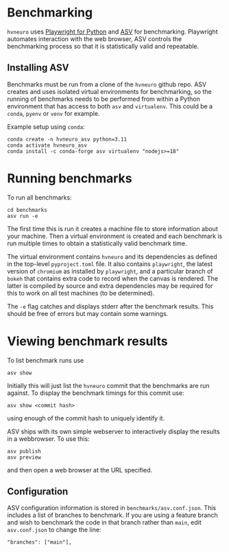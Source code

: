 # Benchmarking

`hvneuro` uses [Playwright for Python](https://playwright.dev/python/docs/intro) and [ASV](https://asv.readthedocs.io) for benchmarking. Playwright automates interaction with the web browser, ASV controls the benchmarking process so that it is statistically valid and repeatable.

## Installing ASV

Benchmarks must be run from a clone of the `hvneuro` github repo. ASV creates and uses isolated virtual environments for benchmarking, so the running of benchmarks needs to be performed from within a Python environment that has access to both `asv` and `virtualenv`. This could be a `conda`, `pyenv` or `venv` for example.

Example setup using `conda`:
```
conda create -n hvneuro_asv python=3.11
conda activate hvneuro_asv
conda install -c conda-forge asv virtualenv "nodejs>=18"
```

# Running benchmarks

To run all benchmarks:
```
cd benchmarks
asv run -e
```

The first time this is run it creates a machine file to store information about your machine.  Then a virtual environment is created and each benchmark is run multiple times to obtain a statistically valid benchmark time.

The virtual environment contains `hvneuro` and its dependencies as defined in the top-level `pyproject.toml` file. It also contains `playwright`, the latest version of `chromium` as installed by `playwright`, and a particular branch of `bokeh` that contains extra code to record when the canvas is rendered. The latter is compiled by source and extra dependencies may be required for this to work on all test machines (to be determined).

The `-e` flag catches and displays stderr after the benchmark results. This should be free of errors but may contain some warnings.

# Viewing benchmark results

To list benchmark runs use
```
asv show
```

Initially this will just list the `hvneuro` commit that the benchmarks are run against. To display the benchmark timings for this commit use:
```
asv show <commit hash>
```
using enough of the commit hash to uniquely identify it.

ASV ships with its own simple webserver to interactively display the results in a webbrowser.  To use this:
```
asv publish
asv preview
```
and then open a web browser at the URL specified.

## Configuration

ASV configuration information is stored in `benchmarks/asv.conf.json`.  This includes a list of branches to benchmark.  If you are using a feature branch and wish to benchmark the code in that branch rather than `main`, edit `asv.conf.json` to change the line:
```
"branches": ["main"],
```
